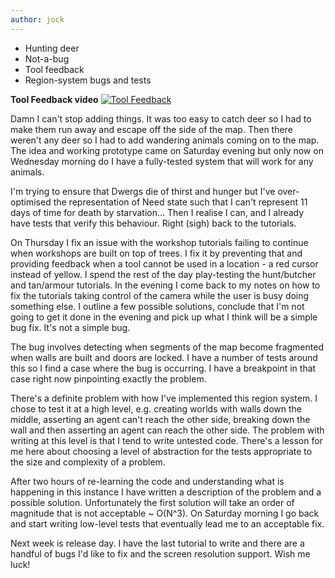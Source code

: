 ```yaml
---
author: jock
---
```

* Hunting deer
* Not-a-bug
* Tool feedback
* Region-system bugs and tests

**Tool Feedback video**
[![Tool Feedback](http://img.youtube.com/vi/bhsiBqfJCQs/0.jpg)](https://youtu.be/bhsiBqfJCQs)

Damn I can't stop adding things. It was too easy to catch deer so I had to make them run away and escape off the side of the map. Then there weren't any deer so I had to add wandering animals coming on to the map. The idea and working prototype came on Saturday evening but only now on Wednesday morning do I have a fully-tested system that will work for any animals.

I'm trying to ensure that Dwergs die of thirst and hunger but I've over-optimised the representation of Need state such that I can't represent 11 days of time for death by starvation... Then I realise I can, and I already have tests that verify this behaviour. Right (sigh) back to the tutorials.

On Thursday I fix an issue with the workshop tutorials failing to continue when workshops are built on top of trees. I fix it by preventing that and providing feedback when a tool cannot be used in a location - a red cursor instead of yellow. I spend the rest of the day play-testing the hunt/butcher and tan/armour tutorials. In the evening I come back to my notes on how to fix the tutorials taking control of the camera while the user is busy doing something else. I outline a few possible solutions, conclude that I'm not going to get it done in the evening and pick up what I think will be a simple bug fix. It's not a simple bug.

The bug involves detecting when segments of the map become fragmented when walls are built and doors are locked. I have a number of tests around this so I find a case where the bug is occurring. I have a breakpoint in that case right now pinpointing exactly the problem. 

There's a definite problem with how I've implemented this region system. I chose to test it at a high level, e.g. creating worlds with walls down the middle, asserting an agent can't reach the other side, breaking down the wall and then asserting an agent can reach the other side. The problem with writing at this level is that I tend to write untested code. There's a lesson for me here about choosing a level of abstraction for the tests appropriate to the size and complexity of a problem.

After two hours of re-learning the code and understanding what is happening in this instance I have written a description of the problem and a possible solution. Unfortunately the first solution will take an order of magnitude that is not acceptable ~ O(N^3). On Saturday morning I go back and start writing low-level tests that eventually lead me to an acceptable fix.

Next week is release day. I have the last tutorial to write and there are a handful of bugs I'd like to fix and the screen resolution support. Wish me luck!
